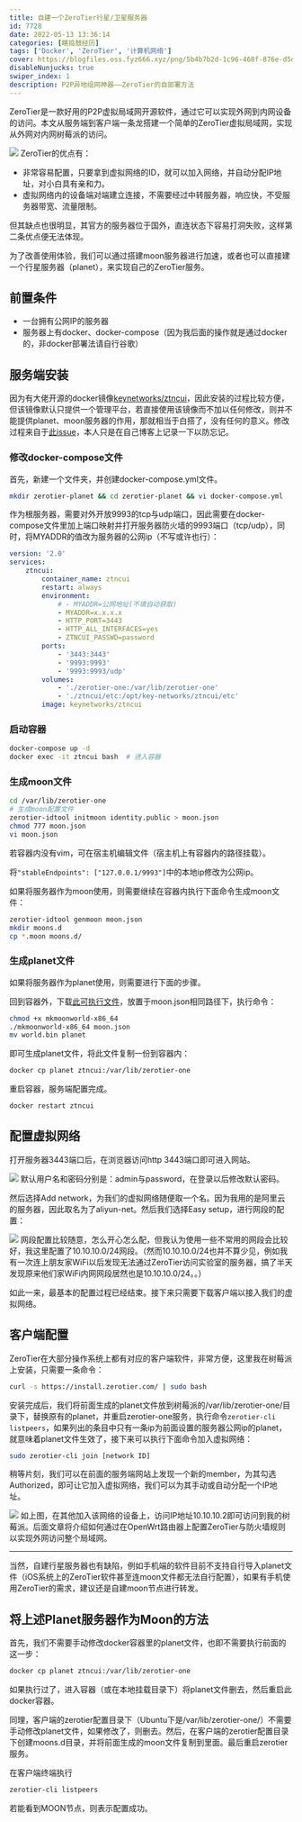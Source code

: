 ```yaml
---
title: 自建一个ZeroTier行星/卫星服务器
id: 7728
date: 2022-05-13 13:36:14
categories: [瞎捣鼓经历]
tags: ['Docker', 'ZeroTier', '计算机网络']
cover: https://blogfiles.oss.fyz666.xyz/png/5b4b7b2d-1c96-468f-876e-d5d1b5e24cef.png
disableNunjucks: true
swiper_index: 1
description: P2P异地组网神器——ZeroTier的自部署方法
---
```


ZeroTier是一款好用的P2P虚拟局域网开源软件，通过它可以实现外网到内网设备的访问。本文从服务端到客户端一条龙搭建一个简单的ZeroTier虚拟局域网，实现从外网对内网树莓派的访问。




![](https://blogfiles.oss.fyz666.xyz/png/5b4b7b2d-1c96-468f-876e-d5d1b5e24cef.png)
ZeroTier的优点有：


- 非常容易配置，只要拿到虚拟网络的ID，就可以加入网络，并自动分配IP地址，对小白具有亲和力。
- 虚拟网络内的设备端对端建立连接，不需要经过中转服务器，响应快，不受服务器带宽、流量限制。

但其缺点也很明显，其官方的服务器位于国外，直连状态下容易打洞失败，这样第二条优点便无法体现。


为了改善使用体验，我们可以通过搭建moon服务器进行加速，或者也可以直接建一个行星服务器（planet），来实现自己的ZeroTier服务。


## 前置条件


- 一台拥有公网IP的服务器
- 服务器上有docker、docker-compose（因为我后面的操作就是通过docker的，非docker部署法请自行谷歌）

## 服务端安装


因为有大佬开源的docker镜像[keynetworks/ztncui](https://hub.docker.com/r/keynetworks/ztncui)，因此安装的过程比较方便，但该镜像默认只提供一个管理平台，若直接使用该镜像而不加以任何修改，则并不能提供planet、moon服务器的作用，那就相当于白搭了，没有任何的意义。修改过程来自于[此issue](https://github.com/Jonnyan404/zerotier-planet/issues/11)，本人只是在自己博客上记录一下以防忘记。


### 修改docker-compose文件


首先，新建一个文件夹，并创建docker-compose.yml文件。



```bash
mkdir zerotier-planet && cd zerotier-planet && vi docker-compose.yml
```

作为根服务器，需要对外开放9993的tcp与udp端口，因此需要在docker-compose文件里加上端口映射并打开服务器防火墙的9993端口（tcp/udp），同时，将MYADDR的值改为服务器的公网ip（不写或许也行）：



```yaml
version: '2.0'
services:
    ztncui:
        container_name: ztncui
        restart: always
        environment:
            # - MYADDR=公网地址(不填自动获取)
            - MYADDR=x.x.x.x
            - HTTP_PORT=3443
            - HTTP_ALL_INTERFACES=yes
            - ZTNCUI_PASSWD=password
        ports:
            - '3443:3443'
            - '9993:9993'
            - '9993:9993/udp'
        volumes:
            - './zerotier-one:/var/lib/zerotier-one'
            - './ztncui/etc:/opt/key-networks/ztncui/etc'
        image: keynetworks/ztncui

```

### 启动容器



```bash
docker-compose up -d
docker exec -it ztncui bash  # 进入容器
```

### 生成moon文件



```bash
cd /var/lib/zerotier-one
# 生成moon配置文件
zerotier-idtool initmoon identity.public > moon.json
chmod 777 moon.json
vi moon.json
```

若容器内没有vim，可在宿主机编辑文件（宿主机上有容器内的路径挂载）。


将`"stableEndpoints": ["127.0.0.1/9993"]`中的本地ip修改为公网ip。


如果将服务器作为moon使用，则需要继续在容器内执行下面命令生成moon文件：



```bash
zerotier-idtool genmoon moon.json
mkdir moons.d
cp *.moon moons.d/
```

### 生成planet文件


如果将服务器作为planet使用，则需要进行下面的步骤。


回到容器外，下载[此可执行文件](https://github.com/kaaass/ZeroTierOne/releases/tag/mkmoonworld-1.0)，放置于moon.json相同路径下，执行命令：



```bash
chmod +x mkmoonworld-x86_64
./mkmoonworld-x86_64 moon.json
mv world.bin planet
```

即可生成planet文件，将此文件复制一份到容器内：



```bash
docker cp planet ztncui:/var/lib/zerotier-one
```

重启容器，服务端配置完成。



```bash
docker restart ztncui
```

## 配置虚拟网络


打开服务器3443端口后，在浏览器访问http 3443端口即可进入网站。



![](https://blogfiles.oss.fyz666.xyz/png/cfbba6c0-0d8c-44cd-ad7c-64eeaf63f87f.png)
默认用户名和密码分别是：admin与password，在登录以后修改默认密码。


然后选择Add network，为我们的虚拟网络随便取一个名。因为我用的是阿里云的服务器，因此取名为了aliyun-net。然后我们选择Easy setup，进行网段的配置：



![](https://blogfiles.oss.fyz666.xyz/png/25d07f7a-74ad-4ada-ac99-20a5e45ca653.png)
网段配置比较随意，怎么开心怎么配，但我认为使用一些不常用的网段会比较好，我这里配置了10.10.10.0/24网段。（然而10.10.10.0/24也并不算少见，例如我有一次连上朋友家WiFi以后发现无法通过ZeroTier访问实验室的服务器，搞了半天发现原来他们家WiFi内网网段居然也是10.10.10.0/24。。）


如此一来，最基本的配置过程已经结束。接下来只需要下载客户端以接入我们的虚拟网络。


## 客户端配置


ZeroTier在大部分操作系统上都有对应的客户端软件，非常方便，这里我在树莓派上安装，只需要一条命令：



```bash
curl -s https://install.zerotier.com/ | sudo bash
```

安装完成后，我们将前面生成的planet文件放到树莓派的/var/lib/zerotier-one/目录下，替换原有的planet，并重启zerotier-one服务，执行命令`zerotier-cli listpeers`，如果列出的条目中只有一条ip为前面设置的服务器公网ip的planet，就意味着planet文件生效了，接下来可以执行下面命令加入虚拟网络：



```bash
sudo zerotier-cli join [network ID]
```

稍等片刻，我们可以在前面的服务端网站上发现一个新的member，为其勾选Authorized，即可让它加入虚拟网络，我们可以为其手动或自动分配一个IP地址。



![](https://blogfiles.oss.fyz666.xyz/png/721539a8-1126-4b76-8250-581fc6d66858.png)
如上图，在其他加入该网络的设备上，访问IP地址10.10.10.2即可访问到我的树莓派。后面文章将介绍如何通过在OpenWrt路由器上配置ZeroTier与防火墙规则以实现外网访问整个局域网。




---

当然，自建行星服务器也有缺陷，例如手机端的软件目前不支持自行导入planet文件（iOS系统上的ZeroTier软件甚至连moon文件都无法自行配置），如果有手机使用ZeroTier的需求，建议还是自建moon节点进行转发。


## 将上述Planet服务器作为Moon的方法


首先，我们不需要手动修改docker容器里的planet文件，也即不需要执行前面的这一步：



```bash
docker cp planet ztncui:/var/lib/zerotier-one
```

如果执行过了，进入容器（或在本地挂载目录下）将planet文件删去，然后重启此docker容器。


同理，客户端的zerotier配置目录下（Ubuntu下是/var/lib/zerotier-one/）不需要手动修改planet文件，如果修改了，则删去。然后，在客户端的zerotier配置目录下创建moons.d目录，并将前面生成的moon文件复制到里面。最后重启zerotier服务。


在客户端终端执行



```bash
zerotier-cli listpeers
```

若能看到MOON节点，则表示配置成功。
